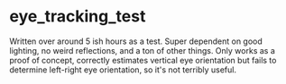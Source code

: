 # eye_tracking_test
Written over around 5 ish hours as a test.
Super dependent on good lighting, no weird reflections, and a ton of other things.
Only works as a proof of concept, correctly estimates vertical eye orientation but fails to determine left-right eye orientation, so it's not terribly useful.

